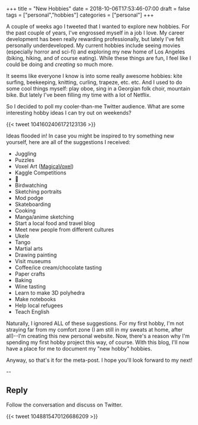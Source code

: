 +++ 
title = "New Hobbies" 
date = 2018-10-06T17:53:46-07:00 
draft = false 
tags = ["personal","hobbies"] 
categories = ["personal"] 
+++

A couple of weeks ago I tweeted that I wanted to explore new hobbies. For the past couple of years, I've engrossed myself in a job I love. My career development has been really rewarding professionally, but lately I've felt personally underdeveloped. My current hobbies include seeing movies (especially horror and sci-fi) and exploring my new home of Los Angeles (biking, hiking, and of course eating). While these things are fun, I feel like I could be doing and *creating* so much more. 

It seems like everyone I know is into some really awesome hobbies: kite surfing, beekeeping, knitting, curling, trapeze, etc. etc. And I used to do some cool things myself: play oboe, sing in a Georgian folk choir, mountain bike. But lately I've been filling my time with a lot of Netflix.

So I decided to poll my cooler-than-me Twitter audience. What are some interesting hobby ideas I can try out on weekends?

{{< tweet 1041602406172123136 >}}

Ideas flooded in! In case you might be inspired to try something new yourself, here are all of the suggestions I received:

* Juggling
* Puzzles
* Voxel Art ([MagicaVoxel](http://www.voxelmade.com/magicavoxel/))
* Kaggle Competitions
* 🍰
* Birdwatching
* Sketching portraits
* Mod podge
* Skateboarding
* Cooking
* Manga/anime sketching
* Start a local food and travel blog
* Meet new people from different cultures
* Ukele
* Tango
* Martial arts
* Drawing painting
* Visit museums
* Coffee/ice cream/chocolate tasting
* Paper crafts
* Baking
* Wine tasting
* Learn to make 3D polyhedra
* Make notebooks
* Help local refugees
* Teach English

Naturally, I ignored ALL of these suggestions. For my first hobby, I'm not straying far from my comfort zone (I am still in my sweats at home, after all)--I'm creating this new personal website. Now, there's a reason why I'm spending my first hobby project this way, of course. With this blog, I'll now have a place for me to document my "new hobby" hobbies.

Anyway, so that's it for the meta-post. I hope you'll look forward to my next!

--

## Reply

Follow the conversation and discuss on Twitter.

{{< tweet 1048815470126686209 >}}